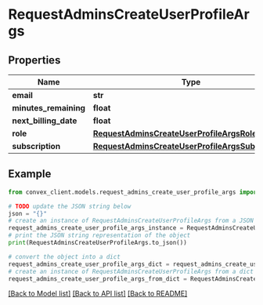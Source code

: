# RequestAdminsCreateUserProfileArgs


## Properties

Name | Type | Description | Notes
------------ | ------------- | ------------- | -------------
**email** | **str** |  | 
**minutes_remaining** | **float** |  | 
**next_billing_date** | **float** |  | [optional] 
**role** | [**RequestAdminsCreateUserProfileArgsRole**](RequestAdminsCreateUserProfileArgsRole.md) |  | 
**subscription** | [**RequestAdminsCreateUserProfileArgsSubscription**](RequestAdminsCreateUserProfileArgsSubscription.md) |  | 

## Example

```python
from convex_client.models.request_admins_create_user_profile_args import RequestAdminsCreateUserProfileArgs

# TODO update the JSON string below
json = "{}"
# create an instance of RequestAdminsCreateUserProfileArgs from a JSON string
request_admins_create_user_profile_args_instance = RequestAdminsCreateUserProfileArgs.from_json(json)
# print the JSON string representation of the object
print(RequestAdminsCreateUserProfileArgs.to_json())

# convert the object into a dict
request_admins_create_user_profile_args_dict = request_admins_create_user_profile_args_instance.to_dict()
# create an instance of RequestAdminsCreateUserProfileArgs from a dict
request_admins_create_user_profile_args_from_dict = RequestAdminsCreateUserProfileArgs.from_dict(request_admins_create_user_profile_args_dict)
```
[[Back to Model list]](../README.md#documentation-for-models) [[Back to API list]](../README.md#documentation-for-api-endpoints) [[Back to README]](../README.md)


